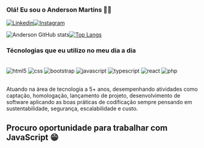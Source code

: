 ### Olá! Eu sou o Anderson Martins 👋😎

[![Linkedin](https://img.shields.io/badge/LinkedIn-0077B5?style=for-the-badge&logo=linkedin&logoColor=white)](https://www.linkedin.com/in/anderson-martins-dev/)[![Instagram](https://img.shields.io/badge/Instagram-E4405F?style=for-the-badge&logo=instagram&logoColor=white)](https://www.instagram.com/_andersonmm/)

![Anderson GitHub stats](https://github-readme-stats.vercel.app/api?username=andersonmg89&show_icons=true&theme=dracula)[![Top Langs](https://github-readme-stats.vercel.app/api/top-langs/?username=andersonmg89&layout=compact)](https://github.com/anuraghazra/github-readme-stats)

### Técnologias que eu utilizo no meu dia a dia

<div style="display: inline_block"><br />
  <img align="center" src="https://img.shields.io/badge/HTML-239120?style=for-the-badge&logo=html5&logoColor=white" style="" alt="html5" />
  <img align="center" src="https://img.shields.io/badge/CSS-239120?&style=for-the-badge&logo=css3&logoColor=white" style="" alt="css" />
  <img align="center" src="https://img.shields.io/badge/Bootstrap-563D7C?style=for-the-badge&logo=bootstrap&logoColor=white" style="" alt="bootstrap" />
  <img align="center" src="https://img.shields.io/badge/JavaScript-F7DF1E?style=for-the-badge&logo=javascript&logoColor=black" style="" alt="javascript" />
  <img align="center" src="https://img.shields.io/badge/TypeScript-007ACC?style=for-the-badge&logo=typescript&logoColor=white" style="" alt="typescript" />
  <img align="center" src="https://img.shields.io/badge/React-20232A?style=for-the-badge&logo=react&logoColor=61DAFB" style="" alt="react" />
  <img align="center" src="https://img.shields.io/badge/PHP-777BB4?style=for-the-badge&logo=php&logoColor=white" style="" alt="php" />
</div><br />

Atuando na área de tecnologia a 5+ anos, desempenhando atividades como captação, homologação, lançamento de projeto, desenvolvimento de software aplicando as boas práticas de codificação sempre pensando em sustentabilidade, segurança, escalabilidade e custo. 

## Procuro oportunidade para trabalhar com JavaScript 😁

